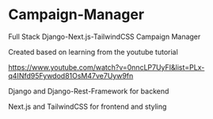 # Campaign-Manager
Full Stack Django-Next.js-TailwindCSS Campaign Manager

Created based on learning from the youtube tutorial

https://www.youtube.com/watch?v=0nncLP7UyFI&list=PLx-q4INfd95Fywdod81OsM47ve7Uyw9fn

Django and Django-Rest-Framework for backend

Next.js and TailwindCSS for frontend and styling
